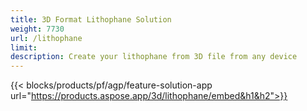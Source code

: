 ```yaml
---
title: 3D Format Lithophane Solution 
weight: 7730
url: /lithophane
limit: 
description: Create your lithophane from 3D file from any device
---
```


{{< blocks/products/pf/agp/feature-solution-app url="https://products.aspose.app/3d/lithophane/embed&h1&h2">}} 
